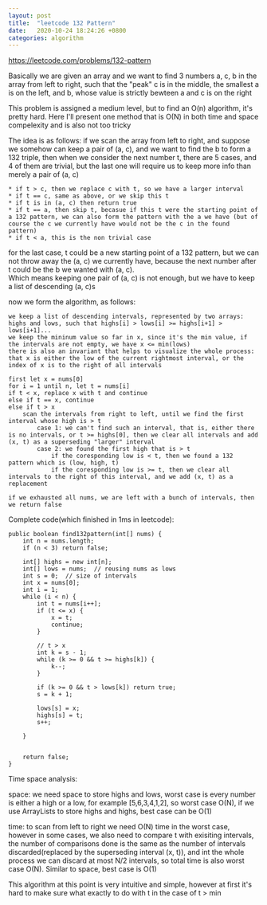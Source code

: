 ```yaml
---
layout: post
title:  "leetcode 132 Pattern"
date:   2020-10-24 18:24:26 +0800
categories: algorithm
---
```


https://leetcode.com/problems/132-pattern

Basically we are given an array and we want to find 3 numbers a, c, b in the array from left to right, such that the "peak" c is in the middle, the smallest a is on the left, and b, whose value is strictly bewteen a and c is on the right

This problem is assigned a medium level, but to find an O(n) algorithm, it's pretty hard. Here I'll present one method that is O(N) in both time and space compelexity and is also not too tricky

The idea is as follows: if we scan the array from left to right, and suppose we somehow can keep a pair of (a, c), and we want to find the b to form a 132 triple, then when we consider the next number t, 
there are 5 cases, and 4 of them are trivial, but the last one will require us to keep more info than merely a pair of (a, c)
    
    * if t > c, then we replace c with t, so we have a larger interval
    * if t == c, same as above, or we skip this t
    * if t is in (a, c) then return true
    * if t == a, then skip t, becasue if this t were the starting point of a 132 pattern, we can also form the pattern with the a we have (but of course the c we currently have would not be the c in the found pattern)
    * if t < a, this is the non trivial case

for the last case, t could be a new starting point of a 132 pattern, but we can not throw away the (a, c) we currently have, because the next number after t could be the b we wanted with (a, c).  
Which means keeping one pair of (a, c) is not enough, but we have to keep a list of descending (a, c)s


now we form the algorithm, as follows:

    we keep a list of descending intervals, represented by two arrays: highs and lows, such that highs[i] > lows[i] >= highs[i+1] > lows[i+1]...
    we keep the mininum value so far in x, since it's the min value, if the intervals are not empty, we have x <= min(lows)  
    there is also an invariant that helps to visualize the whole process: that x is either the low of the current rightmost interval, or the index of x is to the right of all intervals

    first let x = nums[0]
    for i = 1 until n, let t = nums[i]
    if t < x, replace x with t and continue
    else if t == x, continue
    else if t > x
        scan the intervals from right to left, until we find the first interval whose high is > t
            case 1: we can't find such an interval, that is, either there is no intervals, or t >= highs[0], then we clear all intervals and add (x, t) as a superseding "larger" interval
            case 2: we found the first high that is > t
                if the coresponding low is < t, then we found a 132 pattern which is (low, high, t)
                if the coresponding low is >= t, then we clear all intervals to the right of this interval, and we add (x, t) as a replacement

    if we exhausted all nums, we are left with a bunch of intervals, then we return false


Complete code(which finished in 1ms in leetcode):

    public boolean find132pattern(int[] nums) {
        int n = nums.length;
        if (n < 3) return false;

        int[] highs = new int[n];
        int[] lows = nums;  // reusing nums as lows
        int s = 0;  // size of intervals
        int x = nums[0];
        int i = 1;
        while (i < n) {
            int t = nums[i++];
            if (t <= x) {
                x = t;
                continue;
            }

            // t > x
            int k = s - 1;
            while (k >= 0 && t >= highs[k]) {
                k--;
            }

            if (k >= 0 && t > lows[k]) return true;
            s = k + 1;

            lows[s] = x;
            highs[s] = t;
            s++;

        }


        return false;
    }


Time space analysis:

space: we need space to store highs and lows, worst case is every number is either a high or a low, for example [5,6,3,4,1,2], so worst case O(N), if we use ArrayLists to store highs and highs, best case can be O(1)

time: to scan from left to right we need O(N) time in the worst case, however in some cases, we also need to compare t with exisiting intervals, the number of comparisons done is the same as the number of intervals discarded(replaced by the superseding interval (x, t)), and int the whole process we can discard at most N/2 intervals, so total time is also worst case O(N). Similar to space, best case is O(1)

This algorithm at this point is very intuitive and simple, however at first it's hard to make sure what exactly to do with t in the case of t > min